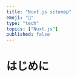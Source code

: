 ```yaml
---
title: "Nuxt.js sitemap"
emoji: "🎉"
type: "tech"
topics: ["Nuxt.js"]
published: false
---
```

# はじめに


